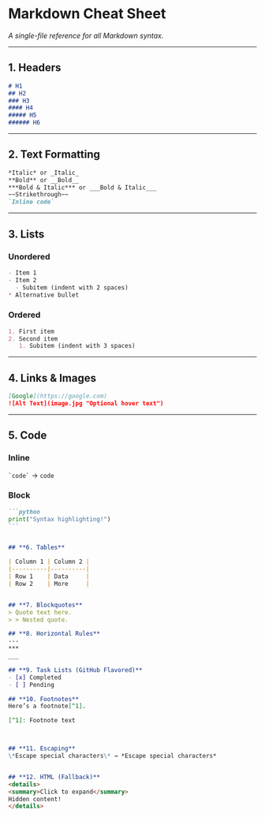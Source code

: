 <!-- 
=============================================
            MARKDOWN REFERENCE GUIDE
=============================================
This is a hidden comment (won't render in output).
Comments are useful for notes or metadata.
-->

# **Markdown Cheat Sheet**  
*A single-file reference for all Markdown syntax.*  

---

## **1. Headers**  
```markdown
# H1  
## H2  
### H3  
#### H4  
##### H5  
###### H6  
```

---

## **2. Text Formatting**  
```markdown
*Italic* or _Italic_  
**Bold** or __Bold__  
***Bold & Italic*** or ___Bold & Italic___  
~~Strikethrough~~  
`Inline code`  
```

---

## **3. Lists**  
### **Unordered**  
```markdown
- Item 1  
- Item 2  
  - Subitem (indent with 2 spaces)  
* Alternative bullet  
```

### **Ordered**  
```markdown
1. First item  
2. Second item  
   1. Subitem (indent with 3 spaces)  
```

---

## **4. Links & Images**  
```markdown
[Google](https://google.com)  
![Alt Text](image.jpg "Optional hover text")  
```

---

## **5. Code**  
### Inline  
`` `code` `` → `code`  

### Block  
````markdown
```python
print("Syntax highlighting!")
```


## **6. Tables**  

| Column 1 | Column 2 |  
|----------|----------|  
| Row 1    | Data     |  
| Row 2    | More     |  


## **7. Blockquotes**  
> Quote text here.  
> > Nested quote.  

## **8. Horizontal Rules** 
---  
***  
___  

## **9. Task Lists (GitHub Flavored)**  
- [x] Completed  
- [ ] Pending  

## **10. Footnotes**  
Here’s a footnote[^1].  

[^1]: Footnote text



## **11. Escaping**  
\*Escape special characters\* → *Escape special characters*  


## **12. HTML (Fallback)**
<details>
<summary>Click to expand</summary>
Hidden content!  
</details>
